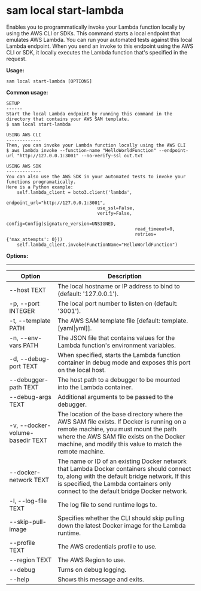 # sam local start\-lambda<a name="sam-cli-command-reference-sam-local-start-lambda"></a>

Enables you to programmatically invoke your Lambda function locally by using the AWS CLI or SDKs\. This command starts a local endpoint that emulates AWS Lambda\. You can run your automated tests against this local Lambda endpoint\. When you send an invoke to this endpoint using the AWS CLI or SDK, it locally executes the Lambda function that's specified in the request\.

**Usage:**

```
sam local start-lambda [OPTIONS]
```

**Common usage:**

```
SETUP
------
Start the local Lambda endpoint by running this command in the directory that contains your AWS SAM template.
$ sam local start-lambda

USING AWS CLI
-------------
Then, you can invoke your Lambda function locally using the AWS CLI
$ aws lambda invoke --function-name "HelloWorldFunction" --endpoint-url "http://127.0.0.1:3001" --no-verify-ssl out.txt

USING AWS SDK
-------------
You can also use the AWS SDK in your automated tests to invoke your functions programatically.
Here is a Python example:
    self.lambda_client = boto3.client('lambda',
                                  endpoint_url="http://127.0.0.1:3001",
                                  use_ssl=False,
                                  verify=False,
                                  config=Config(signature_version=UNSIGNED,
                                                read_timeout=0,
                                                retries={'max_attempts': 0}))
    self.lambda_client.invoke(FunctionName="HelloWorldFunction")
```

**Options:**


****  

| Option | Description | 
| --- | --- | 
| \-\-host TEXT | The local hostname or IP address to bind to \(default: '127\.0\.0\.1'\)\. | 
| \-p, \-\-port INTEGER | The local port number to listen on \(default: '3001'\)\. | 
| \-t, \-\-template PATH | The AWS SAM template file \[default: template\.\[yaml\|yml\]\]\. | 
| \-n, \-\-env\-vars PATH | The JSON file that contains values for the Lambda function's environment variables\. | 
| \-d, \-\-debug\-port TEXT | When specified, starts the Lambda function container in debug mode and exposes this port on the local host\. | 
| \-\-debugger\-path TEXT | The host path to a debugger to be mounted into the Lambda container\. | 
| \-\-debug\-args TEXT | Additional arguments to be passed to the debugger\. | 
| \-v, \-\-docker\-volume\-basedir TEXT | The location of the base directory where the AWS SAM file exists\. If Docker is running on a remote machine, you must mount the path where the AWS SAM file exists on the Docker machine, and modify this value to match the remote machine\. | 
| \-\-docker\-network TEXT | The name or ID of an existing Docker network that Lambda Docker containers should connect to, along with the default bridge network\. If this is specified, the Lambda containers only connect to the default bridge Docker network\. | 
| \-l, \-\-log\-file TEXT | The log file to send runtime logs to\. | 
| \-\-skip\-pull\-image | Specifies whether the CLI should skip pulling down the latest Docker image for the Lambda runtime\. | 
| \-\-profile TEXT | The AWS credentials profile to use\. | 
| \-\-region TEXT | The AWS Region to use\. | 
| \-\-debug | Turns on debug logging\. | 
| \-\-help | Shows this message and exits\. | 